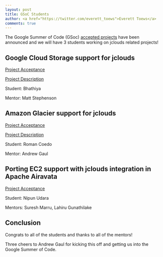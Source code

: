 ```yaml
---
layout: post
title: GSoC Students
author: <a href="https://twitter.com/everett_toews">Everett Toews</a>
comments: true
---
```


The Google Summer of Code (GSoc) [accepted projects](https://www.google-melange.com/gsoc/projects/list/google/gsoc2014) have been announced and we will have 3 students working on jclouds related projects!

## Google Cloud Storage support for jclouds
[Project Acceptance](https://www.google-melange.com/gsoc/project/details/google/gsoc2014/bhash90/5741031244955648)

[Project Description](https://issues.apache.org/jira/browse/JCLOUDS-458)

Student: Bhathiya

Mentor: Matt Stephenson

## Amazon Glacier support for jclouds
[Project Acceptance](https://www.google-melange.com/gsoc/project/details/google/gsoc2014/rcoedo/5668600916475904)

[Project Description](https://issues.apache.org/jira/browse/JCLOUDS-457)

Student: Roman Coedo

Mentor: Andrew Gaul

## Porting EC2 support with jclouds integration in Apache Airavata
[Project Acceptance](https://www.google-melange.com/gsoc/project/details/google/gsoc2014/udara/5741031244955648)

Student: Nipun Udara

Mentors: Suresh Marru, Lahiru Gunathilake

## Conclusion
Congrats to all of the students and thanks to all of the mentors!

Three cheers to Andrew Gaul for kicking this off and getting us into the Google Summer of Code.

